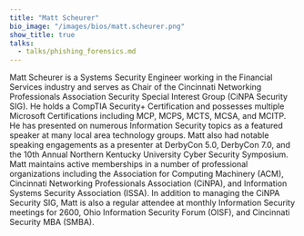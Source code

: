 ```yaml
---
title: "Matt Scheurer"
bio_image: "/images/bios/matt.scheurer.png"
show_title: true
talks:
  - talks/phishing_forensics.md
---
```

Matt Scheurer is a Systems Security Engineer working in the Financial Services industry and serves as Chair of the Cincinnati Networking Professionals Association Security Special Interest Group (CiNPA Security SIG). He holds a CompTIA Security+ Certification and possesses multiple Microsoft Certifications including MCP, MCPS, MCTS, MCSA, and MCITP. He has presented on numerous Information Security topics as a featured speaker at many local area technology groups. Matt also had notable speaking engagements as a presenter at DerbyCon 5.0, DerbyCon 7.0, and the 10th Annual Northern Kentucky University Cyber Security Symposium. Matt maintains active memberships in a number of professional organizations including the Association for Computing Machinery (ACM), Cincinnati Networking Professionals Association (CiNPA), and Information Systems Security Association (ISSA). In addition to managing the CiNPA Security SIG, Matt is also a regular attendee at monthly Information Security meetings for 2600, Ohio Information Security Forum (OISF), and Cincinnati Security MBA (SMBA).
